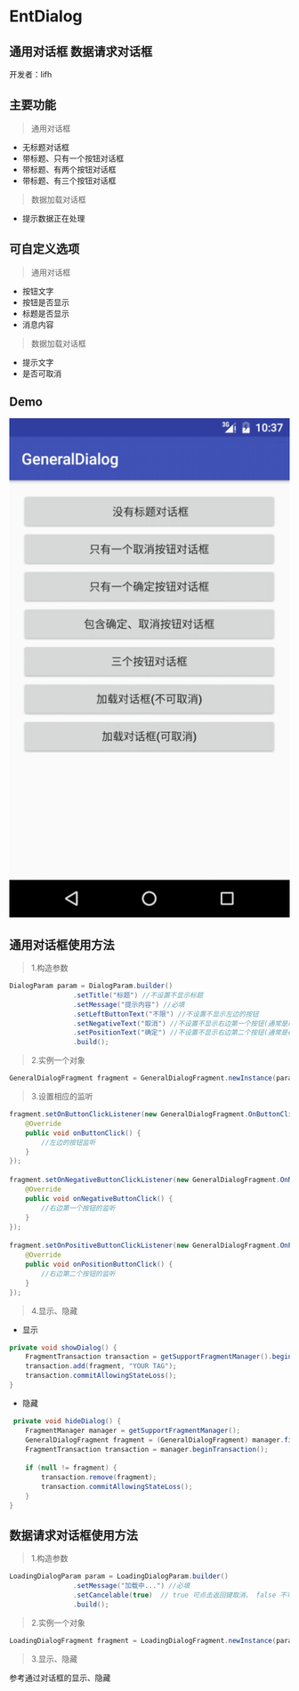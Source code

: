 # EntDialog

通用对话框 数据请求对话框
---

开发者：lifh

主要功能
----

> 通用对话框

 - 无标题对话框
 - 带标题、只有一个按钮对话框
 - 带标题、有两个按钮对话框
 - 带标题、有三个按钮对话框

> 数据加载对话框

 - 提示数据正在处理

可自定义选项
------
> 通用对话框

 - 按钮文字
 - 按钮是否显示
 - 标题是否显示
 - 消息内容

> 数据加载对话框

- 提示文字
- 是否可取消

Demo
----
![](<https://github.com/jybin88/GeneralDialog/raw/master/demo/demo.gif>)

通用对话框使用方法
----

> 1.构造参数

``` java
DialogParam param = DialogParam.builder()
                .setTitle("标题") //不设置不显示标题
                .setMessage("提示内容") //必填
                .setLeftButtonText("不限") //不设置不显示左边的按钮
                .setNegativeText("取消") //不设置不显示右边第一个按钮(通常是取消按钮)
                .setPositionText("确定") //不设置不显示右边第二个按钮(通常是确定按钮)
                .build();
```

> 2.实例一个对象

```java
GeneralDialogFragment fragment = GeneralDialogFragment.newInstance(param);
```

> 3.设置相应的监听

``` java
fragment.setOnButtonClickListener(new GeneralDialogFragment.OnButtonClickListener() {
    @Override
    public void onButtonClick() {
        //左边的按钮监听
    }
});

fragment.setOnNegativeButtonClickListener(new GeneralDialogFragment.OnNegativeButtonClickListener() {
    @Override
    public void onNegativeButtonClick() {
        //右边第一个按钮的监听
    }
});

fragment.setOnPositiveButtonClickListener(new GeneralDialogFragment.OnPositiveButtonClickListener() {
    @Override
    public void onPositionButtonClick() {
        //右边第二个按钮的监听
    }
});
```

> 4.显示、隐藏

 - 显示
```java
private void showDialog() {
    FragmentTransaction transaction = getSupportFragmentManager().beginTransaction();
    transaction.add(fragment, "YOUR TAG");
    transaction.commitAllowingStateLoss();
}
```
 - 隐藏
```java
 private void hideDialog() {
    FragmentManager manager = getSupportFragmentManager();
    GeneralDialogFragment fragment = (GeneralDialogFragment) manager.findFragmentByTag("YOUR TAG");
    FragmentTransaction transaction = manager.beginTransaction();

    if (null != fragment) {
        transaction.remove(fragment);
        transaction.commitAllowingStateLoss();
    }
}
```

数据请求对话框使用方法
-----------
> 1.构造参数

```java 
LoadingDialogParam param = LoadingDialogParam.builder()
                .setMessage("加载中...") //必填
                .setCancelable(true)  // true 可点击返回键取消、 false 不可取消(默认值 可以不加这句)
                .build();
```

> 2.实例一个对象

```java
LoadingDialogFragment fragment = LoadingDialogFragment.newInstance(param);
```

> 3.显示、隐藏

参考通过对话框的显示、隐藏
